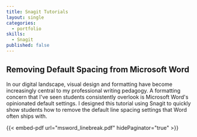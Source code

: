 ```yaml
---
title: Snagit Tutorials
layout: single
categories:
  - portfolio
skills:
  - Snagit
published: false
---
```

## Removing Default Spacing from Microsoft Word

In our digital landscape, visual design and formatting have become increasingly central to my professional writing pedagogy. A formatting concern that I've seen students consistently overlook is Microsoft Word's opinionated default settings. I designed this tutorial using Snagit to quickly show students how to remove the default line spacing settings that Word often ships with.

{{< embed-pdf url="msword_linebreak.pdf" hidePaginator="true" >}}
